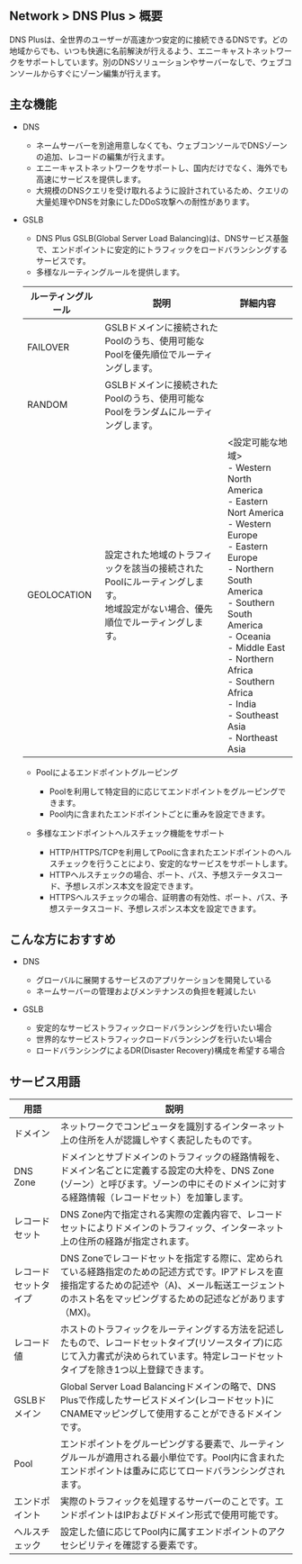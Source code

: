 ## Network > DNS Plus > 概要

DNS Plusは、全世界のユーザーが高速かつ安定的に接続できるDNSです。どの地域からでも、いつも快適に名前解決が行えるよう、エニーキャストネットワークをサポートしています。別のDNSソリューションやサーバーなしで、ウェブコンソールからすぐにゾーン編集が行えます。

## 主な機能

- DNS
    - ネームサーバーを別途用意しなくても、ウェブコンソールでDNSゾーンの追加、レコードの編集が行えます。
    - エニーキャストネットワークをサポートし、国内だけでなく、海外でも高速にサービスを提供します。
    - 大規模のDNSクエリを受け取れるように設計されているため、クエリの大量処理やDNSを対象にしたDDoS攻撃への耐性があります。

- GSLB
    - DNS Plus GSLB(Global Server Load Balancing)は、DNSサービス基盤で、エンドポイントに安定的にトラフィックをロードバランシングするサービスです。
    - 多様なルーティングルールを提供します。

    | ルーティングルール | 説明 | 詳細内容 |
    |---|---|---|
    | FAILOVER | GSLBドメインに接続されたPoolのうち、使用可能なPoolを優先順位でルーティングします。 |  |
    | RANDOM | GSLBドメインに接続されたPoolのうち、使用可能なPoolをランダムにルーティングします。 |  |
    | GEOLOCATION | 設定された地域のトラフィックを該当の接続されたPoolにルーティングします。<br>地域設定がない場合、優先順位でルーティングします。 | <設定可能な地域><br>- Western North America<br>- Eastern Nort America<br>- Western Europe<br>- Eastern Europe<br>- Northern South America<br>- Southern South America<br>- Oceania<br>- Middle East<br>- Northern Africa<br>- Southern Africa<br>- India<br>- Southeast Asia<br>- Northeast Asia |

    - Poolによるエンドポイントグルーピング
        - Poolを利用して特定目的に応じてエンドポイントをグルーピングできます。
        - Pool内に含まれたエンドポイントごとに重みを設定できます。

    - 多様なエンドポイントヘルスチェック機能をサポート
        - HTTP/HTTPS/TCPを利用してPoolに含まれたエンドポイントのヘルスチェックを行うことにより、安定的なサービスをサポートします。
        - HTTPヘルスチェックの場合、ポート、パス、予想ステータスコード、予想レスポンス本文を設定できます。
        - HTTPSヘルスチェックの場合、証明書の有効性、ポート、パス、予想ステータスコード、予想レスポンス本文を設定できます。

## こんな方におすすめ

- DNS
    - グローバルに展開するサービスのアプリケーションを開発している
    - ネームサーバーの管理およびメンテナンスの負担を軽減したい

- GSLB
    - 安定的なサービストラフィックロードバランシングを行いたい場合
    - 世界的なサービストラフィックロードバランシングを行いたい場合
    - ロードバランシングによるDR(Disaster Recovery)構成を希望する場合

## サービス用語

| 用語 | 説明 |
|---|---|
| ドメイン | ネットワークでコンピュータを識別するインターネット上の住所を人が認識しやすく表記したものです。 |
| DNS Zone | ドメインとサブドメインのトラフィックの経路情報を、ドメイン名ごとに定義する設定の大枠を、DNS Zone (ゾーン）と呼びます。ゾーンの中にそのドメインに対する経路情報（レコードセット）を加筆します。 |
| レコードセット | DNS Zone内で指定される実際の定義内容で、レコードセットによりドメインのトラフィック、インターネット上の住所の経路が指定されます。 |
| レコードセットタイプ | DNS Zoneでレコードセットを指定する際に、定められている経路指定のための記述方式です。IPアドレスを直接指定するための記述や（A)、メール転送エージェントのホスト名をマッピングするための記述などがあります（MX)。 |
| レコード値 | ホストのトラフィックをルーティングする方法を記述したもので、レコードセットタイプ(リソースタイプ)に応じて入力書式が決められています。特定レコードセットタイプを除き1つ以上登録できます。 |
| GSLBドメイン | Global Server Load Balancingドメインの略で、DNS Plusで作成したサービスドメイン(レコードセット)にCNAMEマッピングして使用することができるドメインです。 |
| Pool | エンドポイントをグルーピングする要素で、ルーティングルールが適用される最小単位です。Pool内に含まれたエンドポイントは重みに応じてロードバランシングされます。 |
| エンドポイント | 実際のトラフィックを処理するサーバーのことです。エンドポイントはIPおよびドメイン形式で使用可能です。 |
| ヘルスチェック | 設定した値に応じてPool内に属すエンドポイントのアクセシビリティを確認する要素です。 |
